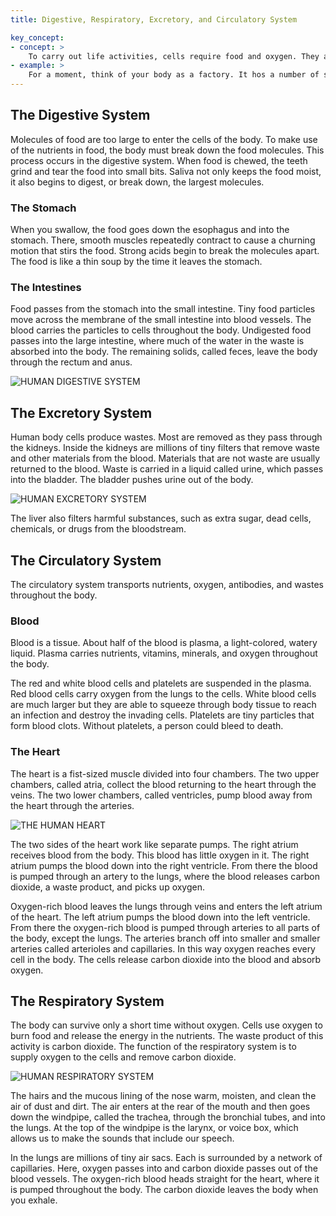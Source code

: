 ```yaml
---
title: Digestive, Respiratory, Excretory, and Circulatory System

key_concept:
- concept: >
    To carry out life activities, cells require food and oxygen. They also produce wastes. Each system plays a role in delivering the materials that cells need and carrying away wastes they make.
- example: >
    For a moment, think of your body as a factory. It hos a number of systems operating simultaneously, all to keep you functioning properly. Systems toke in row products, change them into forms your body con use, and get rid of wastes. Working together, your digestive, respiratory, excretory, and circulatory systems keep you functioning like a we/I-oiled machine.
---
```

## The Digestive System

Molecules of food are too large to enter the cells of the body. To make use of the nutrients in food, the body must break down the food molecules. This process occurs in the digestive system. When food is chewed, the teeth grind and tear the food into small bits. Saliva not only keeps the food moist, it also begins to digest, or break down, the largest molecules.

### The Stomach

When you swallow, the food goes down the esophagus and into the stomach. There, smooth muscles repeatedly contract to cause a churning motion that stirs the food. Strong acids begin to break the molecules apart. The food is like a thin soup by the time it leaves the stomach.

### The Intestines

Food passes from the stomach into the small intestine. Tiny food particles move across the membrane of the small intestine into blood vessels. The blood carries the particles to cells throughout the body. Undigested food passes into the large intestine, where much of the water in the waste is absorbed into the body. The remaining solids, called feces, leave the body through the rectum and anus.

![HUMAN DIGESTIVE SYSTEM]()

## The Excretory System

Human body cells produce wastes. Most are removed as they pass through the kidneys. Inside the kidneys are millions of tiny filters that remove waste and other materials from the blood. Materials that are not waste are usually returned to the blood. Waste is carried in a liquid called urine, which passes into the bladder. The bladder pushes urine out of the body.

![HUMAN EXCRETORY SYSTEM]()

The liver also filters harmful substances, such as extra sugar, dead cells, chemicals, or drugs from the bloodstream.

## The Circulatory System

The circulatory system transports nutrients, oxygen, antibodies, and wastes throughout the body.

### Blood

Blood is a tissue. About half of the blood is plasma, a light-colored, watery liquid. Plasma carries nutrients, vitamins, minerals, and oxygen throughout the body.

The red and white blood cells and platelets are suspended in the plasma. Red blood cells carry oxygen from the lungs to the cells. White blood cells are much larger but they are able to squeeze through body tissue to reach an infection and destroy the invading cells. Platelets are tiny particles that form blood clots. Without platelets, a person could bleed to death.

### The Heart

The heart is a fist-sized muscle divided into four chambers. The two upper chambers, called atria, collect the blood returning to the heart through the veins. The two lower chambers, called ventricles, pump blood away from the heart through the arteries.

![THE HUMAN HEART]()

The two sides of the heart work like separate pumps. The right atrium receives blood from the body. This blood has little oxygen in it. The right atrium pumps the blood down into the right ventricle. From there the blood is pumped through an artery to the lungs, where the blood releases carbon dioxide, a waste product, and picks up oxygen.

Oxygen-rich blood leaves the lungs through veins and enters the left atrium of the heart. The left atrium pumps the blood down into the left ventricle. From there the oxygen-rich blood is pumped through arteries to all parts of the body, except the lungs. The arteries branch off into smaller and smaller arteries called arterioles and capillaries. In this way oxygen reaches every cell in the body. The cells release carbon dioxide into the blood and absorb oxygen.

## The Respiratory System

The body can survive only a short time without oxygen. Cells use oxygen to burn food and release the energy in the nutrients. The waste product of this activity is carbon dioxide. The function of the respiratory system is to supply oxygen to the cells and remove carbon dioxide.

![HUMAN RESPIRATORY SYSTEM]()

The hairs and the mucous lining of the nose warm, moisten, and clean the air of dust and dirt. The air enters at the rear of the mouth and then goes down the windpipe, called the trachea, through the bronchial tubes, and into the lungs. At the top of the windpipe is the larynx, or voice box, which allows us to make the sounds that include our speech.

In the lungs are millions of tiny air sacs. Each is surrounded by a network of capillaries. Here, oxygen passes into and carbon dioxide passes out of the blood vessels. The oxygen-rich blood heads straight for the heart, where it is pumped throughout the body. The carbon dioxide leaves the body when you exhale.